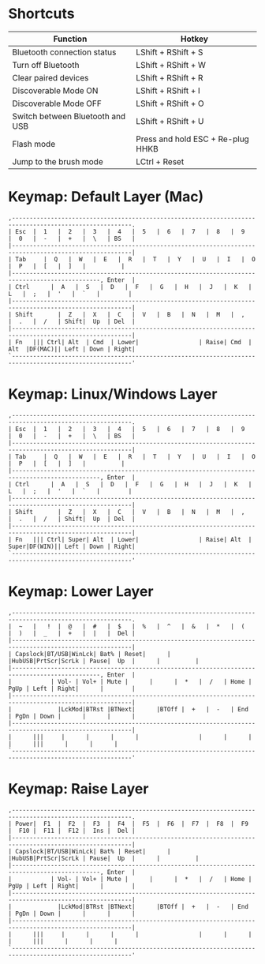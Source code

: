 Shortcuts
=========

| Function                         | Hotkey                            |
| -------------------------------- | --------------------------------- |
| Bluetooth connection status      | LShift + RShift + S               |
| Turn off Bluetooth               | LShift + RShift + W               |
| Clear paired devices             | LShift + RShift + R               |
| Discoverable Mode ON             | LShift + RShift + I               |
| Discoverable Mode OFF            | LShift + RShift + O               |
| Switch between Bluetooth and USB | LShift + RShift + U               |
| Flash mode                       | Press and hold ESC + Re-plug HHKB |
| Jump to the brush mode           | LCtrl + Reset                     |


Keymap: Default Layer (Mac)
===========================

```
,--------------------------------------------------------------------------------------------------------.
| Esc  |  1   |  2   |  3   |  4   |  5   |  6   |  7   |  8   |  9   |  0   |  -   |  +   |  \   | BS   |
|--------------------------------------------------------------------------------------------------------|
| Tab     |  Q   |  W   |  E   |  R   |  T   |  Y   |  U   |  I   |  O   |  P   |  [   |  ]   |          |
|-----------------------------------------------------------------------------------------------, Enter  |
| Ctrl      |  A   |  S   |  D   |  F   |  G   |  H   |  J   |  K   |  L   |  ;   |  '   |  `   |        |
|--------------------------------------------------------------------------------------------------------|
| Shift       |  Z   |  X   |  C   |  V   |  B   |  N   |  M   |  ,   |  .   |  /   | Shift|  Up  | Del  |
|--------------------------------------------------------------------------------------------------------|
| Fn   ||| Ctrl| Alt  | Cmd  | Lower|                 | Raise| Cmd  | Alt  |DF(MAC)|| Left | Down | Right|
`--------------------------------------------------------------------------------------------------------'
```


Keymap: Linux/Windows Layer
===========================

```
,--------------------------------------------------------------------------------------------------------.
| Esc  |  1   |  2   |  3   |  4   |  5   |  6   |  7   |  8   |  9   |  0   |  -   |  +   |  \   | BS   |
|--------------------------------------------------------------------------------------------------------|
| Tab     |  Q   |  W   |  E   |  R   |  T   |  Y   |  U   |  I   |  O   |  P   |  [   |  ]   |          |
|-----------------------------------------------------------------------------------------------, Enter  |
| Ctrl      |  A   |  S   |  D   |  F   |  G   |  H   |  J   |  K   |  L   |  ;   |  '   |  `   |        |
|--------------------------------------------------------------------------------------------------------|
| Shift       |  Z   |  X   |  C   |  V   |  B   |  N   |  M   |  ,   |  .   |  /   | Shift|  Up  | Del  |
|--------------------------------------------------------------------------------------------------------|
| Fn   ||| Ctrl| Super| Alt  | Lower|                 | Raise| Alt  | Super|DF(WIN)|| Left | Down | Right|
`--------------------------------------------------------------------------------------------------------'
```


Keymap: Lower Layer
===================

```
,--------------------------------------------------------------------------------------------------------.
|  ~   |   !  |  @   |  #   |  $   |  %   |  ^   |  &   |  *   |  (   |  )   |  _   |  +   |  |   |  Del |
|--------------------------------------------------------------------------------------------------------|
| Capslock|BT/USB|WinLck| Bat% | Reset|      |      |HubUSB|PrtScr|ScrLk | Pause|  Up  |      |          |
|-----------------------------------------------------------------------------------------------, Enter  |
|           | Vol- | Vol+ | Mute |      |      |  *   |  /   | Home | PgUp | Left | Right|      |        |
|--------------------------------------------------------------------------------------------------------|
|             |LckMod|BTRst |BTNext|      |BTOff |  +   |  -   | End  | PgDn | Down |      |      |      |
|--------------------------------------------------------------------------------------------------------|
|      |||     |      |      |      |                 |      |      |      |      |||      |      |      |
`--------------------------------------------------------------------------------------------------------'
```


Keymap: Raise Layer
===================

```
,--------------------------------------------------------------------------------------------------------.
| Power|  F1  |  F2  |  F3  |  F4  |  F5  |  F6  |  F7  |  F8  |  F9  |  F10 |  F11 |  F12 |  Ins |  Del |
|--------------------------------------------------------------------------------------------------------|
| Capslock|BT/USB|WinLck| Bat% | Reset|      |      |HubUSB|PrtScr|ScrLk | Pause|  Up  |      |          |
|-----------------------------------------------------------------------------------------------, Enter  |
|           | Vol- | Vol+ | Mute |      |      |  *   |  /   | Home | PgUp | Left | Right|      |        |
|--------------------------------------------------------------------------------------------------------|
|             |LckMod|BTRst |BTNext|      |BTOff |  +   |  -   | End  | PgDn | Down |      |      |      |
|--------------------------------------------------------------------------------------------------------|
|      |||     |      |      |      |                 |      |      |      |      |||      |      |      |
`--------------------------------------------------------------------------------------------------------'
```
